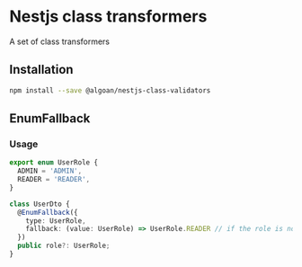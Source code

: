 # Nestjs class transformers

A set of class transformers

## Installation

```bash
npm install --save @algoan/nestjs-class-validators
```

## EnumFallback


### Usage 

```ts
export enum UserRole {
  ADMIN = 'ADMIN',
  READER = 'READER',
}

class UserDto {
  @EnumFallback({
    type: UserRole,
    fallback: (value: UserRole) => UserRole.READER // if the role is not "ADMIN" or "READER", then the role will be "READER". 
  })
  public role?: UserRole;
}
```
